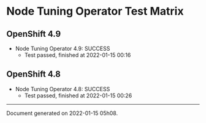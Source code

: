 
Node Tuning Operator Test Matrix
================================

OpenShift 4.9
-------------



* Node Tuning Operator 4.9: SUCCESS
  - Test passed, finished at 2022-01-15 00:16

OpenShift 4.8
-------------



* Node Tuning Operator 4.8: SUCCESS
  - Test passed, finished at 2022-01-15 00:26

---
Document generated on 2022-01-15 05h08.
